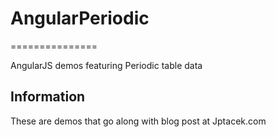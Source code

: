 # AngularPeriodic
===============

AngularJS demos featuring Periodic table data 

## Information
These are demos that go along with blog post at Jptacek.com
